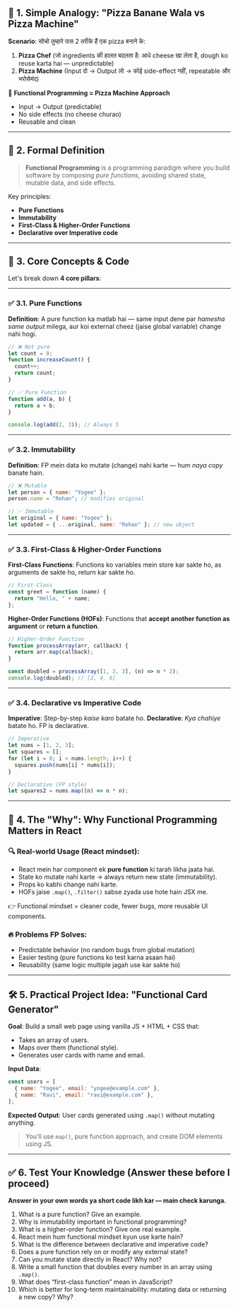 ## 🔰 1. Simple Analogy: "Pizza Banane Wala vs Pizza Machine"

**Scenario**:
सोचो तुम्हारे पास 2 तरीके हैं एक pizza बनाने के:

1. **Pizza Chef** (जो ingredients की हालत बदलता है: आधे cheese खा लेता है, dough ko reuse karta hai — unpredictable)
2. **Pizza Machine** (Input दो → Output लो → कोई side-effect नहीं, repeatable और भरोसेमंद)

🧠 **Functional Programming = Pizza Machine Approach**

- Input → Output (predictable)
- No side effects (no cheese churao)
- Reusable and clean

---

## 📘 2. Formal Definition

> **Functional Programming** is a programming paradigm where you build software by composing _pure functions_, avoiding shared state, mutable data, and side effects.

Key principles:

- **Pure Functions**
- **Immutability**
- **First-Class & Higher-Order Functions**
- **Declarative over Imperative code**

---

## 🧩 3. Core Concepts & Code

Let's break down **4 core pillars**:

---

### ✅ 3.1. Pure Functions

**Definition**:
A pure function ka matlab hai — same input dene par _hamesha same output_ milega, aur koi external cheez (jaise global variable) change nahi hogi.

```js
// ❌ Not pure
let count = 0;
function increaseCount() {
  count++;
  return count;
}

// ✅ Pure Function
function add(a, b) {
  return a + b;
}

console.log(add(2, 3)); // Always 5
```

---

### ✅ 3.2. Immutability

**Definition**:
FP mein data ko mutate (change) nahi karte — hum _naya copy_ banate hain.

```js
// ❌ Mutable
let person = { name: "Yogee" };
person.name = "Rohan"; // modifies original

// ✅ Immutable
let original = { name: "Yogee" };
let updated = { ...original, name: "Rohan" }; // new object
```

---

### ✅ 3.3. First-Class & Higher-Order Functions

**First-Class Functions**: Functions ko variables mein store kar sakte ho, as arguments de sakte ho, return kar sakte ho.

```js
// First-Class
const greet = function (name) {
  return "Hello, " + name;
};
```

**Higher-Order Functions (HOFs)**: Functions that **accept another function as argument** or **return a function**.

```js
// Higher-Order Function
function processArray(arr, callback) {
  return arr.map(callback);
}

const doubled = processArray([1, 2, 3], (n) => n * 2);
console.log(doubled); // [2, 4, 6]
```

---

### ✅ 3.4. Declarative vs Imperative Code

**Imperative**: Step-by-step _kaise karo_ batate ho.
**Declarative**: _Kya chahiye_ batate ho. FP is declarative.

```js
// Imperative
let nums = [1, 2, 3];
let squares = [];
for (let i = 0; i < nums.length; i++) {
  squares.push(nums[i] * nums[i]);
}

// Declarative (FP style)
let squares2 = nums.map((n) => n * n);
```

---

## 🎯 4. The "Why": Why Functional Programming Matters in React

### 🔍 Real-world Usage (React mindset):

- React mein har component ek **pure function** ki tarah likha jaata hai.
- State ko mutate nahi karte → always return new state (immutability).
- Props ko kabhi change nahi karte.
- HOFs jaise `.map()`, `.filter()` sabse zyada use hote hain JSX me.

👉 Functional mindset = cleaner code, fewer bugs, more reusable UI components.

### 🔥 Problems FP Solves:

- Predictable behavior (no random bugs from global mutation)
- Easier testing (pure functions ko test karna asaan hai)
- Reusability (same logic multiple jagah use kar sakte ho)

---

## 🛠️ 5. Practical Project Idea: "Functional Card Generator"

**Goal**:
Build a small web page using vanilla JS + HTML + CSS that:

- Takes an array of users.
- Maps over them (functional style).
- Generates user cards with name and email.

**Input Data**:

```js
const users = [
  { name: "Yogee", email: "yogee@example.com" },
  { name: "Ravi", email: "ravi@example.com" },
];
```

**Expected Output**:
User cards generated using `.map()` without mutating anything.

> You’ll use `map()`, pure function approach, and create DOM elements using JS.

---

## ✅ 6. Test Your Knowledge (Answer these before I proceed)

**Answer in your own words ya short code likh kar — main check karunga.**

1. What is a pure function? Give an example.
2. Why is immutability important in functional programming?
3. What is a higher-order function? Give one real example.
4. React mein hum functional mindset kyun use karte hain?
5. What is the difference between declarative and imperative code?
6. Does a pure function rely on or modify any external state?
7. Can you mutate state directly in React? Why not?
8. Write a small function that doubles every number in an array using `.map()`.
9. What does “first-class function” mean in JavaScript?
10. Which is better for long-term maintainability: mutating data or returning a new copy? Why?
